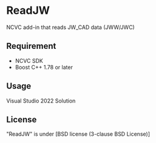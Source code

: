 # ReadJW
NCVC add-in that reads JW_CAD data (JWW/JWC)

## Requirement
* NCVC SDK
* Boost C++ 1.78 or later

## Usage
Visual Studio 2022 Solution

## License
"ReadJW" is under [BSD license (3-clause BSD License)] 
